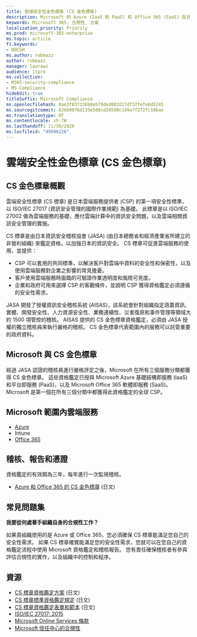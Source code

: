 ```yaml
---
title: 雲端安全性金色標章 (CS 金色標章)
description: Microsoft 的 Azure (IaaS 和 PaaS) 和 Office 365 (SaaS) 在日本獲得 CS 金色標章。
keywords: Microsoft 365, 合規性, 方案
localization_priority: Priority
ms.prod: microsoft-365-enterprise
ms.topic: article
f1.keywords:
- NOCSH
ms.author: robmazz
author: robmazz
manager: laurawi
audience: itpro
ms.collection:
- M365-security-compliance
- MS-Compliance
hideEdit: true
titleSuffix: Microsoft Compliance
ms.openlocfilehash: 8ae3f837336b0eb79ded802d17df37fefe8d5245
ms.sourcegitcommit: 626b0076d133e588cd28598c149a7f272fc18bae
ms.translationtype: HT
ms.contentlocale: zh-TW
ms.lasthandoff: 11/30/2020
ms.locfileid: "49506226"
---
```

# <a name="cloud-security-mark-gold-cs-gold-mark"></a>雲端安全性金色標章 (CS 金色標章)

## <a name="cs-gold-mark-overview"></a>CS 金色標章概觀

雲端安全性標章 (CS 標章) 是日本雲端服務提供者 (CSP) 的第一項安全性標準，以 ISO/IEC 27017 (資訊安全管理的國際作業規範) 為基礎。 此標章是以 ISO/IEC 27002 做為雲端服務的基礎，應付雲端計算中的資訊安全問題，以及雲端相關資訊安全管理的實施。

CS 標章是由日本資訊安全稽核協會 (JASA) (由日本總務省和經濟產業省所建立的非營利組織) 來鑑定資格，以加強日本的資訊安全。 CS 標章可促進雲端服務的使用，並提供：

- CSP 可以套用的共同標準，以解決客戶對雲端中資料的安全性和保密性，以及使用雲端服務對企業之影響的常見擔憂。
- 客戶使用雲端服務時面臨的可驗證作業透明度和風險可見度。
- 企業和政府可用來選擇 CSP 的客觀條件，並說明 CSP 獲得資格鑑定必須遵循的安全性需求。

JASA 開發了授權資訊安全稽核系統 (AISAS)，該系統會針對組織指定涵蓋資訊、實體、開發安全性、人力資源安全性、業務連續性、災害復原和事件管理等領域大約 1500 項管控的稽核。 AISAS 提供的 CS 金色標章資格鑑定，必須由 JASA 授權的獨立稽核員來執行嚴格的稽核。 CS 金色標章代表範圍內的服務可以託管重要的政府資料。

## <a name="microsoft-and-cs-gold-mark"></a>Microsoft 與 CS 金色標章

經過 JASA 認證的稽核員進行嚴格評定之後，Microsoft 在所有三個服務分類都獲得 CS 金色標章。 這些資格鑑定已授與 Microsoft Azure 基礎結構即服務 (IaaS) 和平台即服務 (PaaS)，以及 Microsoft Office 365 軟體即服務 (SaaS)。 Microsoft 是第一個在所有三個分類中都獲得此資格鑑定的全球 CSP。

## <a name="microsoft-in-scope-cloud-services"></a>Microsoft 範圍內雲端服務

- [Azure](https://aka.ms/AzureCompliance)
- Intune
- [Office 365](https://go.microsoft.com/fwlink/p/?LinkID=2077751)

## <a name="audits-reports-and-certificates"></a>稽核、報告和憑證

資格鑑定的有效期為三年，每年進行一次監視稽核。

- [Azure 和 Office 365 的 CS 金色標章](https://jcispa.jasa.jp/cs_mark_co/cs_gold_mark_co/) (日文)

## <a name="frequently-asked-questions"></a>常見問題集

**我要從何處著手組織自身的合規性工作？**

如果貴組織使用的是 Azure 或 Office 365，您必須確保 CS 標章能滿足您自己的安全性需求。 如果 CS 標章確實能滿足您的安全性需求，您就可以在您自己的資格鑑定流程中使用 Microsoft 資格鑑定和稽核報告。 您有責任確保稽核者有參與評估合規性的實作，以及組織中的控制和程序。

## <a name="resources"></a>資源

- [CS 標章資格鑑定方案](https://jcispa.jasa.jp/cloud_security/) (日文)
- [CS 標章標準資格鑑定規定](https://jcispa.jasa.jp/cloud_security/jcispa_regulation/) (日文)
- [CS 標章資格鑑定表單和範本](https://jcispa.jasa.jp/cloud_security/jcispa_regulation_form/) (日文)
- [ISO/IEC 27017: 2015](https://www.iso.org/iso/home/store/catalogue_tc/catalogue_detail.htm?csnumber=43757)
- [Microsoft Online Services 條款](https://aka.ms/Online-Services-Terms)
- [Microsoft 信任中心的合規性](https://www.microsoft.com/trust-center/compliance/compliance-overview)
